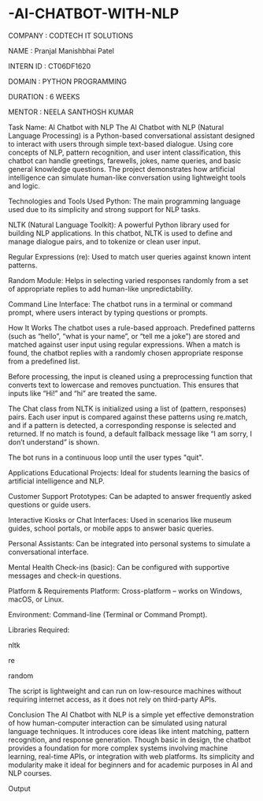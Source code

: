 # -AI-CHATBOT-WITH-NLP

COMPANY : CODTECH IT SOLUTIONS

NAME : Pranjal Manishbhai Patel

INTERN ID : CT06DF1620

DOMAIN : PYTHON PROGRAMMING

DURATION : 6 WEEKS

MENTOR : NEELA SANTHOSH KUMAR

Task Name: AI Chatbot with NLP
The AI Chatbot with NLP (Natural Language Processing) is a Python-based conversational assistant designed to interact with users through simple text-based dialogue. Using core concepts of NLP, pattern recognition, and user intent classification, this chatbot can handle greetings, farewells, jokes, name queries, and basic general knowledge questions. The project demonstrates how artificial intelligence can simulate human-like conversation using lightweight tools and logic.

 Technologies and Tools Used
Python: The main programming language used due to its simplicity and strong support for NLP tasks.

NLTK (Natural Language Toolkit): A powerful Python library used for building NLP applications. In this chatbot, NLTK is used to define and manage dialogue pairs, and to tokenize or clean user input.

Regular Expressions (re): Used to match user queries against known intent patterns.

Random Module: Helps in selecting varied responses randomly from a set of appropriate replies to add human-like unpredictability.

Command Line Interface: The chatbot runs in a terminal or command prompt, where users interact by typing questions or prompts.

 How It Works
The chatbot uses a rule-based approach. Predefined patterns (such as “hello”, “what is your name”, or “tell me a joke”) are stored and matched against user input using regular expressions. When a match is found, the chatbot replies with a randomly chosen appropriate response from a predefined list.

Before processing, the input is cleaned using a preprocessing function that converts text to lowercase and removes punctuation. This ensures that inputs like “Hi!” and “hi” are treated the same.

The Chat class from NLTK is initialized using a list of (pattern, responses) pairs. Each user input is compared against these patterns using re.match, and if a pattern is detected, a corresponding response is selected and returned. If no match is found, a default fallback message like “I am sorry, I don’t understand” is shown.

The bot runs in a continuous loop until the user types "quit".

 Applications
Educational Projects: Ideal for students learning the basics of artificial intelligence and NLP.

Customer Support Prototypes: Can be adapted to answer frequently asked questions or guide users.

Interactive Kiosks or Chat Interfaces: Used in scenarios like museum guides, school portals, or mobile apps to answer basic queries.

Personal Assistants: Can be integrated into personal systems to simulate a conversational interface.

Mental Health Check-ins (basic): Can be configured with supportive messages and check-in questions.

 Platform & Requirements
Platform: Cross-platform – works on Windows, macOS, or Linux.

Environment: Command-line (Terminal or Command Prompt).

Libraries Required:

nltk

re

random

The script is lightweight and can run on low-resource machines without requiring internet access, as it does not rely on third-party APIs.

 Conclusion
The AI Chatbot with NLP is a simple yet effective demonstration of how human-computer interaction can be simulated using natural language techniques. It introduces core ideas like intent matching, pattern recognition, and response generation. Though basic in design, the chatbot provides a foundation for more complex systems involving machine learning, real-time APIs, or integration with web platforms. Its simplicity and modularity make it ideal for beginners and for academic purposes in AI and NLP courses.

Output
